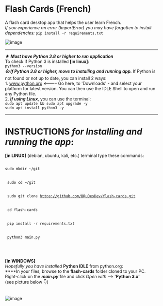 # Flash Cards (French)
A flash card desktop app that helps the user learn French.<br>
_If you experience an error (ImportError) you may have forgotten to install dependencies:_ <code>pip install -r requirements.txt</code>

![image](https://user-images.githubusercontent.com/103232802/163047125-9a3f2d37-a61a-451b-9c50-9407a1a9cb95.png)

________________________________________________________________________________________________________

**_★ Must have Python 3.8 or higher to run application_**<br>
<t>To check if Python 3 is installed **[in linux]**:<br>
`python3 --version`<br>
**_👍 If Python 3.8 or higher, move to installing and running app._** If Python is not found or not up to date, you can install
2 ways:<br>
<t>1. www.python.org <---- Go here, to 'Downloads' - and select your platform for latest version. You can then use the IDLE Shell
to open and run any Python file.<br>
<t>2. **_If using Linux_**, you can use the terminal:<br>
`sudo apt update && sudo apt upgrade -y`<br>
`sudo apt install python3 -y`<br>


__________________________________________________________________________________________________________

# **INSTRUCTIONS** _for Installing and running the app_:<br>
	
**[in LINUX]** (debian, ubuntu, kali, etc.) terminal type these commands:<br>
<code>	
sudo mkdir ~/git      
</code><br>
<code>
sudo cd ~/git       
</code><br>
<code>
sudo git clone https://github.com/BRuDesDev/flash-cards.git      
</code><br>
<code>
cd flash-cards       
</code><br>
<code>
pip install -r requirements.txt    
</code><br>
<code>
python3 main.py				
</code><br><br>
	
<t>**[in WINDOWS]**<br>
_Hopefully you have installed_ **Python IDLE** from python.org:<br>
<t>****In your files, browse to the **flash-cards** folder cloned to your PC. Right-click on the **_main.py_** file and click _Open with_ --> **'Python 3.x'**<br>(see picture below 👇)<br><br>

![image](https://user-images.githubusercontent.com/103232802/162651068-e27cfe0a-de9e-4b76-9c30-e8b4c229c6dd.png)

